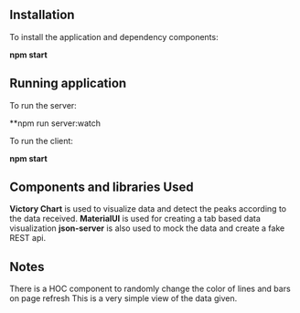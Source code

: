 ## Installation 
To install the application and dependency components:

**npm start**

## Running application
To run the server:

**npm run server:watch

To run the client:

**npm start**


## Components and libraries Used
**Victory Chart** is used to visualize data and detect the peaks according to the data received.
**MaterialUI** is used for creating a tab based data visualization
**json-server** is also used to mock the data and create a fake REST api.

## Notes
There is a HOC component to randomly change the color of lines and bars on page refresh
This is a very simple view of the data given.

